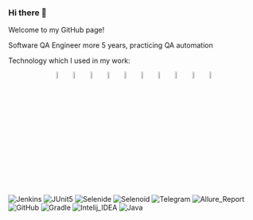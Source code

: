 ### Hi there 👋

Welcome to my GitHub page!

Software QA Engineer more 5 years, practicing QA automation

Technology which I used in my work:
<p align="center">
<img width="6%" title="IntelliJ IDEA" src="images/logo/Intelij_IDEA.svg">
<img width="6%" title="Java" src="images/logo/Java.svg">
<img width="6%" title="Selenide" src="images/logo/Selenide.svg">
<img width="6%" title="Selenoid" src="images/logo/Selenoid.svg">
<img width="6%" title="Allure Report" src="images/logo/Allure_Report.svg">
<img width="6%" title="Gradle" src="images/logo/Gradle.svg">
<img width="6%" title="JUnit5" src="images/logo/JUnit5.svg">
<img width="6%" title="GitHub" src="images/logo/GitHub.svg">
<img width="6%" title="Jenkins" src="images/logo/Jenkins.svg">
<img width="6%" title="Telegram" src="images/logo/Telegram.svg">
</p>

<!--
**amstell27/amstell27** is a ✨ _special_ ✨ repository because its `README.md` (this file) appears on your GitHub profile.

Here are some ideas to get you started:

- 🔭 I’m currently working on ...
- 🌱 I’m currently learning ...
- 👯 I’m looking to collaborate on ...
- 🤔 I’m looking for help with ...
- 💬 Ask me about ...
- 📫 How to reach me: ...
- 😄 Pronouns: ...
- ⚡ Fun fact: ...
-->
![Jenkins](https://user-images.githubusercontent.com/28450611/170349781-a7c25b40-de58-495e-8328-83cf82e26a89.svg)
![JUnit5](https://user-images.githubusercontent.com/28450611/170349785-6a3c0530-8f38-49fe-88a9-15b58b1d9060.svg)
![Selenide](https://user-images.githubusercontent.com/28450611/170349787-3215212f-1426-45da-b2c1-9ee41ce06b6f.svg)
![Selenoid](https://user-images.githubusercontent.com/28450611/170349789-d57e7ad8-776e-40a3-bf55-e9790827c0bf.svg)
![Telegram](https://user-images.githubusercontent.com/28450611/170349791-38dd4a43-80b6-40dc-a68b-b449c6160d35.svg)
![Allure_Report](https://user-images.githubusercontent.com/28450611/170349793-194c5242-2f7d-4830-a292-a031fd241d39.svg)
![GitHub](https://user-images.githubusercontent.com/28450611/170349794-77bef262-51e5-4633-a7be-70dd1c7ec9cf.svg)
![Gradle](https://user-images.githubusercontent.com/28450611/170349796-83dc2ec3-8033-48eb-8504-39459c4b1004.svg)
![Intelij_IDEA](https://user-images.githubusercontent.com/28450611/170349797-1bfe3a5c-2ea1-479e-ad5c-e48152181bd9.svg)
![Java](https://user-images.githubusercontent.com/28450611/170349798-57271eec-42bb-4936-941b-f23a1dc60885.svg)
